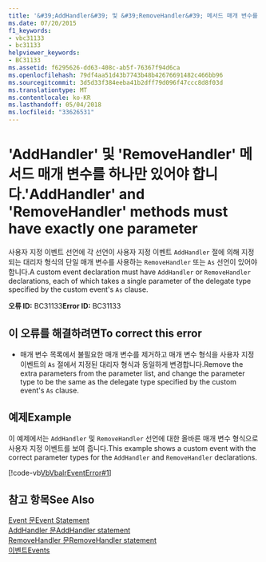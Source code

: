 ```yaml
---
title: '&#39;AddHandler&#39; 및 &#39;RemoveHandler&#39; 메서드 매개 변수를 하나만 있어야 합니다.'
ms.date: 07/20/2015
f1_keywords:
- vbc31133
- bc31133
helpviewer_keywords:
- BC31133
ms.assetid: f6295626-dd63-408c-ab5f-76367f94d6ca
ms.openlocfilehash: 79df4aa51d43b7743b48b42676691482c466bb96
ms.sourcegitcommit: 3d5d33f384eeba41b2dff79d096f47ccc8d8f03d
ms.translationtype: MT
ms.contentlocale: ko-KR
ms.lasthandoff: 05/04/2018
ms.locfileid: "33626531"
---
```

# <a name="39addhandler39-and-39removehandler39-methods-must-have-exactly-one-parameter"></a><span data-ttu-id="993ee-102">&#39;AddHandler&#39; 및 &#39;RemoveHandler&#39; 메서드 매개 변수를 하나만 있어야 합니다.</span><span class="sxs-lookup"><span data-stu-id="993ee-102">&#39;AddHandler&#39; and &#39;RemoveHandler&#39; methods must have exactly one parameter</span></span>
<span data-ttu-id="993ee-103">사용자 지정 이벤트 선언에 각 선언이 사용자 지정 이벤트 `AddHandler` 절에 의해 지정되는 대리자 형식의 단일 매개 변수를 사용하는 `RemoveHandler` 또는 `As` 선언이 있어야 합니다.</span><span class="sxs-lookup"><span data-stu-id="993ee-103">A custom event declaration must have `AddHandler` or `RemoveHandler` declarations, each of which takes a single parameter of the delegate type specified by the custom event's `As` clause.</span></span>  
  
 <span data-ttu-id="993ee-104">**오류 ID:** BC31133</span><span class="sxs-lookup"><span data-stu-id="993ee-104">**Error ID:** BC31133</span></span>  
  
## <a name="to-correct-this-error"></a><span data-ttu-id="993ee-105">이 오류를 해결하려면</span><span class="sxs-lookup"><span data-stu-id="993ee-105">To correct this error</span></span>  
  
-   <span data-ttu-id="993ee-106">매개 변수 목록에서 불필요한 매개 변수를 제거하고 매개 변수 형식을 사용자 지정 이벤트의 `As` 절에서 지정된 대리자 형식과 동일하게 변경합니다.</span><span class="sxs-lookup"><span data-stu-id="993ee-106">Remove the extra parameters from the parameter list, and change the parameter type to be the same as the delegate type specified by the custom event's `As` clause.</span></span>  
  
## <a name="example"></a><span data-ttu-id="993ee-107">예제</span><span class="sxs-lookup"><span data-stu-id="993ee-107">Example</span></span>  
 <span data-ttu-id="993ee-108">이 예제에서는 `AddHandler` 및 `RemoveHandler` 선언에 대한 올바른 매개 변수 형식으로 사용자 지정 이벤트를 보여 줍니다.</span><span class="sxs-lookup"><span data-stu-id="993ee-108">This example shows a custom event with the correct parameter types for the `AddHandler` and `RemoveHandler` declarations.</span></span>  
  
 [!code-vb[VbVbalrEventError#1](../../visual-basic/language-reference/error-messages/codesnippet/VisualBasic/bc31133_1.vb)]  
  
## <a name="see-also"></a><span data-ttu-id="993ee-109">참고 항목</span><span class="sxs-lookup"><span data-stu-id="993ee-109">See Also</span></span>  
 [<span data-ttu-id="993ee-110">Event 문</span><span class="sxs-lookup"><span data-stu-id="993ee-110">Event Statement</span></span>](../../visual-basic/language-reference/statements/event-statement.md)  
 [<span data-ttu-id="993ee-111">AddHandler 문</span><span class="sxs-lookup"><span data-stu-id="993ee-111">AddHandler statement</span></span>](~/docs/visual-basic/language-reference/statements/addhandler-statement.md)  
 [<span data-ttu-id="993ee-112">RemoveHandler 문</span><span class="sxs-lookup"><span data-stu-id="993ee-112">RemoveHandler statement</span></span>](~/docs/visual-basic/language-reference/statements/removehandler-statement.md)  
 [<span data-ttu-id="993ee-113">이벤트</span><span class="sxs-lookup"><span data-stu-id="993ee-113">Events</span></span>](../../visual-basic/programming-guide/language-features/events/index.md)
